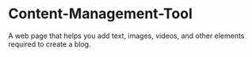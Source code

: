 # Content-Management-Tool
A web page that helps you add text, images, videos, and other elements required to create a blog.
